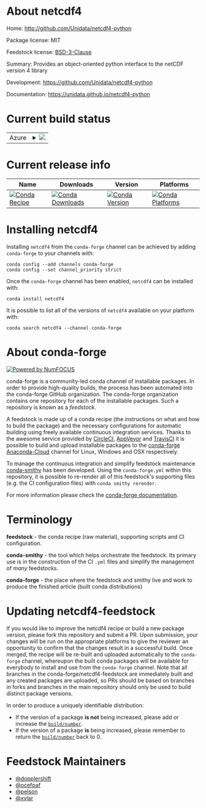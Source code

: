 About netcdf4
=============

Home: http://github.com/Unidata/netcdf4-python

Package license: MIT

Feedstock license: [BSD-3-Clause](https://github.com/conda-forge/netcdf4-feedstock/blob/master/LICENSE.txt)

Summary: Provides an object-oriented python interface to the netCDF version 4 library

Development: https://github.com/Unidata/netcdf4-python

Documentation: https://unidata.github.io/netcdf4-python

Current build status
====================


<table>
    
  <tr>
    <td>Azure</td>
    <td>
      <details>
        <summary>
          <a href="https://dev.azure.com/conda-forge/feedstock-builds/_build/latest?definitionId=676&branchName=master">
            <img src="https://dev.azure.com/conda-forge/feedstock-builds/_apis/build/status/netcdf4-feedstock?branchName=master">
          </a>
        </summary>
        <table>
          <thead><tr><th>Variant</th><th>Status</th></tr></thead>
          <tbody><tr>
              <td>linux_64_libnetcdf4.7.4mpimpichnumpy1.17python3.6.____cpython</td>
              <td>
                <a href="https://dev.azure.com/conda-forge/feedstock-builds/_build/latest?definitionId=676&branchName=master">
                  <img src="https://dev.azure.com/conda-forge/feedstock-builds/_apis/build/status/netcdf4-feedstock?branchName=master&jobName=linux&configuration=linux_64_libnetcdf4.7.4mpimpichnumpy1.17python3.6.____cpython" alt="variant">
                </a>
              </td>
            </tr><tr>
              <td>linux_64_libnetcdf4.7.4mpimpichnumpy1.17python3.7.____cpython</td>
              <td>
                <a href="https://dev.azure.com/conda-forge/feedstock-builds/_build/latest?definitionId=676&branchName=master">
                  <img src="https://dev.azure.com/conda-forge/feedstock-builds/_apis/build/status/netcdf4-feedstock?branchName=master&jobName=linux&configuration=linux_64_libnetcdf4.7.4mpimpichnumpy1.17python3.7.____cpython" alt="variant">
                </a>
              </td>
            </tr><tr>
              <td>linux_64_libnetcdf4.7.4mpimpichnumpy1.17python3.8.____cpython</td>
              <td>
                <a href="https://dev.azure.com/conda-forge/feedstock-builds/_build/latest?definitionId=676&branchName=master">
                  <img src="https://dev.azure.com/conda-forge/feedstock-builds/_apis/build/status/netcdf4-feedstock?branchName=master&jobName=linux&configuration=linux_64_libnetcdf4.7.4mpimpichnumpy1.17python3.8.____cpython" alt="variant">
                </a>
              </td>
            </tr><tr>
              <td>linux_64_libnetcdf4.7.4mpimpichnumpy1.18python3.6.____73_pypy</td>
              <td>
                <a href="https://dev.azure.com/conda-forge/feedstock-builds/_build/latest?definitionId=676&branchName=master">
                  <img src="https://dev.azure.com/conda-forge/feedstock-builds/_apis/build/status/netcdf4-feedstock?branchName=master&jobName=linux&configuration=linux_64_libnetcdf4.7.4mpimpichnumpy1.18python3.6.____73_pypy" alt="variant">
                </a>
              </td>
            </tr><tr>
              <td>linux_64_libnetcdf4.7.4mpimpichnumpy1.19python3.7.____73_pypy</td>
              <td>
                <a href="https://dev.azure.com/conda-forge/feedstock-builds/_build/latest?definitionId=676&branchName=master">
                  <img src="https://dev.azure.com/conda-forge/feedstock-builds/_apis/build/status/netcdf4-feedstock?branchName=master&jobName=linux&configuration=linux_64_libnetcdf4.7.4mpimpichnumpy1.19python3.7.____73_pypy" alt="variant">
                </a>
              </td>
            </tr><tr>
              <td>linux_64_libnetcdf4.7.4mpimpichnumpy1.19python3.9.____cpython</td>
              <td>
                <a href="https://dev.azure.com/conda-forge/feedstock-builds/_build/latest?definitionId=676&branchName=master">
                  <img src="https://dev.azure.com/conda-forge/feedstock-builds/_apis/build/status/netcdf4-feedstock?branchName=master&jobName=linux&configuration=linux_64_libnetcdf4.7.4mpimpichnumpy1.19python3.9.____cpython" alt="variant">
                </a>
              </td>
            </tr><tr>
              <td>linux_64_libnetcdf4.7.4mpinompinumpy1.17python3.6.____cpython</td>
              <td>
                <a href="https://dev.azure.com/conda-forge/feedstock-builds/_build/latest?definitionId=676&branchName=master">
                  <img src="https://dev.azure.com/conda-forge/feedstock-builds/_apis/build/status/netcdf4-feedstock?branchName=master&jobName=linux&configuration=linux_64_libnetcdf4.7.4mpinompinumpy1.17python3.6.____cpython" alt="variant">
                </a>
              </td>
            </tr><tr>
              <td>linux_64_libnetcdf4.7.4mpinompinumpy1.17python3.7.____cpython</td>
              <td>
                <a href="https://dev.azure.com/conda-forge/feedstock-builds/_build/latest?definitionId=676&branchName=master">
                  <img src="https://dev.azure.com/conda-forge/feedstock-builds/_apis/build/status/netcdf4-feedstock?branchName=master&jobName=linux&configuration=linux_64_libnetcdf4.7.4mpinompinumpy1.17python3.7.____cpython" alt="variant">
                </a>
              </td>
            </tr><tr>
              <td>linux_64_libnetcdf4.7.4mpinompinumpy1.17python3.8.____cpython</td>
              <td>
                <a href="https://dev.azure.com/conda-forge/feedstock-builds/_build/latest?definitionId=676&branchName=master">
                  <img src="https://dev.azure.com/conda-forge/feedstock-builds/_apis/build/status/netcdf4-feedstock?branchName=master&jobName=linux&configuration=linux_64_libnetcdf4.7.4mpinompinumpy1.17python3.8.____cpython" alt="variant">
                </a>
              </td>
            </tr><tr>
              <td>linux_64_libnetcdf4.7.4mpinompinumpy1.18python3.6.____73_pypy</td>
              <td>
                <a href="https://dev.azure.com/conda-forge/feedstock-builds/_build/latest?definitionId=676&branchName=master">
                  <img src="https://dev.azure.com/conda-forge/feedstock-builds/_apis/build/status/netcdf4-feedstock?branchName=master&jobName=linux&configuration=linux_64_libnetcdf4.7.4mpinompinumpy1.18python3.6.____73_pypy" alt="variant">
                </a>
              </td>
            </tr><tr>
              <td>linux_64_libnetcdf4.7.4mpinompinumpy1.19python3.7.____73_pypy</td>
              <td>
                <a href="https://dev.azure.com/conda-forge/feedstock-builds/_build/latest?definitionId=676&branchName=master">
                  <img src="https://dev.azure.com/conda-forge/feedstock-builds/_apis/build/status/netcdf4-feedstock?branchName=master&jobName=linux&configuration=linux_64_libnetcdf4.7.4mpinompinumpy1.19python3.7.____73_pypy" alt="variant">
                </a>
              </td>
            </tr><tr>
              <td>linux_64_libnetcdf4.7.4mpinompinumpy1.19python3.9.____cpython</td>
              <td>
                <a href="https://dev.azure.com/conda-forge/feedstock-builds/_build/latest?definitionId=676&branchName=master">
                  <img src="https://dev.azure.com/conda-forge/feedstock-builds/_apis/build/status/netcdf4-feedstock?branchName=master&jobName=linux&configuration=linux_64_libnetcdf4.7.4mpinompinumpy1.19python3.9.____cpython" alt="variant">
                </a>
              </td>
            </tr><tr>
              <td>linux_64_libnetcdf4.7.4mpiopenmpinumpy1.17python3.6.____cpython</td>
              <td>
                <a href="https://dev.azure.com/conda-forge/feedstock-builds/_build/latest?definitionId=676&branchName=master">
                  <img src="https://dev.azure.com/conda-forge/feedstock-builds/_apis/build/status/netcdf4-feedstock?branchName=master&jobName=linux&configuration=linux_64_libnetcdf4.7.4mpiopenmpinumpy1.17python3.6.____cpython" alt="variant">
                </a>
              </td>
            </tr><tr>
              <td>linux_64_libnetcdf4.7.4mpiopenmpinumpy1.17python3.7.____cpython</td>
              <td>
                <a href="https://dev.azure.com/conda-forge/feedstock-builds/_build/latest?definitionId=676&branchName=master">
                  <img src="https://dev.azure.com/conda-forge/feedstock-builds/_apis/build/status/netcdf4-feedstock?branchName=master&jobName=linux&configuration=linux_64_libnetcdf4.7.4mpiopenmpinumpy1.17python3.7.____cpython" alt="variant">
                </a>
              </td>
            </tr><tr>
              <td>linux_64_libnetcdf4.7.4mpiopenmpinumpy1.17python3.8.____cpython</td>
              <td>
                <a href="https://dev.azure.com/conda-forge/feedstock-builds/_build/latest?definitionId=676&branchName=master">
                  <img src="https://dev.azure.com/conda-forge/feedstock-builds/_apis/build/status/netcdf4-feedstock?branchName=master&jobName=linux&configuration=linux_64_libnetcdf4.7.4mpiopenmpinumpy1.17python3.8.____cpython" alt="variant">
                </a>
              </td>
            </tr><tr>
              <td>linux_64_libnetcdf4.7.4mpiopenmpinumpy1.18python3.6.____73_pypy</td>
              <td>
                <a href="https://dev.azure.com/conda-forge/feedstock-builds/_build/latest?definitionId=676&branchName=master">
                  <img src="https://dev.azure.com/conda-forge/feedstock-builds/_apis/build/status/netcdf4-feedstock?branchName=master&jobName=linux&configuration=linux_64_libnetcdf4.7.4mpiopenmpinumpy1.18python3.6.____73_pypy" alt="variant">
                </a>
              </td>
            </tr><tr>
              <td>linux_64_libnetcdf4.7.4mpiopenmpinumpy1.19python3.7.____73_pypy</td>
              <td>
                <a href="https://dev.azure.com/conda-forge/feedstock-builds/_build/latest?definitionId=676&branchName=master">
                  <img src="https://dev.azure.com/conda-forge/feedstock-builds/_apis/build/status/netcdf4-feedstock?branchName=master&jobName=linux&configuration=linux_64_libnetcdf4.7.4mpiopenmpinumpy1.19python3.7.____73_pypy" alt="variant">
                </a>
              </td>
            </tr><tr>
              <td>linux_64_libnetcdf4.7.4mpiopenmpinumpy1.19python3.9.____cpython</td>
              <td>
                <a href="https://dev.azure.com/conda-forge/feedstock-builds/_build/latest?definitionId=676&branchName=master">
                  <img src="https://dev.azure.com/conda-forge/feedstock-builds/_apis/build/status/netcdf4-feedstock?branchName=master&jobName=linux&configuration=linux_64_libnetcdf4.7.4mpiopenmpinumpy1.19python3.9.____cpython" alt="variant">
                </a>
              </td>
            </tr><tr>
              <td>linux_64_libnetcdf4.8.0mpimpichnumpy1.17python3.6.____cpython</td>
              <td>
                <a href="https://dev.azure.com/conda-forge/feedstock-builds/_build/latest?definitionId=676&branchName=master">
                  <img src="https://dev.azure.com/conda-forge/feedstock-builds/_apis/build/status/netcdf4-feedstock?branchName=master&jobName=linux&configuration=linux_64_libnetcdf4.8.0mpimpichnumpy1.17python3.6.____cpython" alt="variant">
                </a>
              </td>
            </tr><tr>
              <td>linux_64_libnetcdf4.8.0mpimpichnumpy1.17python3.7.____cpython</td>
              <td>
                <a href="https://dev.azure.com/conda-forge/feedstock-builds/_build/latest?definitionId=676&branchName=master">
                  <img src="https://dev.azure.com/conda-forge/feedstock-builds/_apis/build/status/netcdf4-feedstock?branchName=master&jobName=linux&configuration=linux_64_libnetcdf4.8.0mpimpichnumpy1.17python3.7.____cpython" alt="variant">
                </a>
              </td>
            </tr><tr>
              <td>linux_64_libnetcdf4.8.0mpimpichnumpy1.17python3.8.____cpython</td>
              <td>
                <a href="https://dev.azure.com/conda-forge/feedstock-builds/_build/latest?definitionId=676&branchName=master">
                  <img src="https://dev.azure.com/conda-forge/feedstock-builds/_apis/build/status/netcdf4-feedstock?branchName=master&jobName=linux&configuration=linux_64_libnetcdf4.8.0mpimpichnumpy1.17python3.8.____cpython" alt="variant">
                </a>
              </td>
            </tr><tr>
              <td>linux_64_libnetcdf4.8.0mpimpichnumpy1.18python3.6.____73_pypy</td>
              <td>
                <a href="https://dev.azure.com/conda-forge/feedstock-builds/_build/latest?definitionId=676&branchName=master">
                  <img src="https://dev.azure.com/conda-forge/feedstock-builds/_apis/build/status/netcdf4-feedstock?branchName=master&jobName=linux&configuration=linux_64_libnetcdf4.8.0mpimpichnumpy1.18python3.6.____73_pypy" alt="variant">
                </a>
              </td>
            </tr><tr>
              <td>linux_64_libnetcdf4.8.0mpimpichnumpy1.19python3.7.____73_pypy</td>
              <td>
                <a href="https://dev.azure.com/conda-forge/feedstock-builds/_build/latest?definitionId=676&branchName=master">
                  <img src="https://dev.azure.com/conda-forge/feedstock-builds/_apis/build/status/netcdf4-feedstock?branchName=master&jobName=linux&configuration=linux_64_libnetcdf4.8.0mpimpichnumpy1.19python3.7.____73_pypy" alt="variant">
                </a>
              </td>
            </tr><tr>
              <td>linux_64_libnetcdf4.8.0mpimpichnumpy1.19python3.9.____cpython</td>
              <td>
                <a href="https://dev.azure.com/conda-forge/feedstock-builds/_build/latest?definitionId=676&branchName=master">
                  <img src="https://dev.azure.com/conda-forge/feedstock-builds/_apis/build/status/netcdf4-feedstock?branchName=master&jobName=linux&configuration=linux_64_libnetcdf4.8.0mpimpichnumpy1.19python3.9.____cpython" alt="variant">
                </a>
              </td>
            </tr><tr>
              <td>linux_64_libnetcdf4.8.0mpinompinumpy1.17python3.6.____cpython</td>
              <td>
                <a href="https://dev.azure.com/conda-forge/feedstock-builds/_build/latest?definitionId=676&branchName=master">
                  <img src="https://dev.azure.com/conda-forge/feedstock-builds/_apis/build/status/netcdf4-feedstock?branchName=master&jobName=linux&configuration=linux_64_libnetcdf4.8.0mpinompinumpy1.17python3.6.____cpython" alt="variant">
                </a>
              </td>
            </tr><tr>
              <td>linux_64_libnetcdf4.8.0mpinompinumpy1.17python3.7.____cpython</td>
              <td>
                <a href="https://dev.azure.com/conda-forge/feedstock-builds/_build/latest?definitionId=676&branchName=master">
                  <img src="https://dev.azure.com/conda-forge/feedstock-builds/_apis/build/status/netcdf4-feedstock?branchName=master&jobName=linux&configuration=linux_64_libnetcdf4.8.0mpinompinumpy1.17python3.7.____cpython" alt="variant">
                </a>
              </td>
            </tr><tr>
              <td>linux_64_libnetcdf4.8.0mpinompinumpy1.17python3.8.____cpython</td>
              <td>
                <a href="https://dev.azure.com/conda-forge/feedstock-builds/_build/latest?definitionId=676&branchName=master">
                  <img src="https://dev.azure.com/conda-forge/feedstock-builds/_apis/build/status/netcdf4-feedstock?branchName=master&jobName=linux&configuration=linux_64_libnetcdf4.8.0mpinompinumpy1.17python3.8.____cpython" alt="variant">
                </a>
              </td>
            </tr><tr>
              <td>linux_64_libnetcdf4.8.0mpinompinumpy1.18python3.6.____73_pypy</td>
              <td>
                <a href="https://dev.azure.com/conda-forge/feedstock-builds/_build/latest?definitionId=676&branchName=master">
                  <img src="https://dev.azure.com/conda-forge/feedstock-builds/_apis/build/status/netcdf4-feedstock?branchName=master&jobName=linux&configuration=linux_64_libnetcdf4.8.0mpinompinumpy1.18python3.6.____73_pypy" alt="variant">
                </a>
              </td>
            </tr><tr>
              <td>linux_64_libnetcdf4.8.0mpinompinumpy1.19python3.7.____73_pypy</td>
              <td>
                <a href="https://dev.azure.com/conda-forge/feedstock-builds/_build/latest?definitionId=676&branchName=master">
                  <img src="https://dev.azure.com/conda-forge/feedstock-builds/_apis/build/status/netcdf4-feedstock?branchName=master&jobName=linux&configuration=linux_64_libnetcdf4.8.0mpinompinumpy1.19python3.7.____73_pypy" alt="variant">
                </a>
              </td>
            </tr><tr>
              <td>linux_64_libnetcdf4.8.0mpinompinumpy1.19python3.9.____cpython</td>
              <td>
                <a href="https://dev.azure.com/conda-forge/feedstock-builds/_build/latest?definitionId=676&branchName=master">
                  <img src="https://dev.azure.com/conda-forge/feedstock-builds/_apis/build/status/netcdf4-feedstock?branchName=master&jobName=linux&configuration=linux_64_libnetcdf4.8.0mpinompinumpy1.19python3.9.____cpython" alt="variant">
                </a>
              </td>
            </tr><tr>
              <td>linux_64_libnetcdf4.8.0mpiopenmpinumpy1.17python3.6.____cpython</td>
              <td>
                <a href="https://dev.azure.com/conda-forge/feedstock-builds/_build/latest?definitionId=676&branchName=master">
                  <img src="https://dev.azure.com/conda-forge/feedstock-builds/_apis/build/status/netcdf4-feedstock?branchName=master&jobName=linux&configuration=linux_64_libnetcdf4.8.0mpiopenmpinumpy1.17python3.6.____cpython" alt="variant">
                </a>
              </td>
            </tr><tr>
              <td>linux_64_libnetcdf4.8.0mpiopenmpinumpy1.17python3.7.____cpython</td>
              <td>
                <a href="https://dev.azure.com/conda-forge/feedstock-builds/_build/latest?definitionId=676&branchName=master">
                  <img src="https://dev.azure.com/conda-forge/feedstock-builds/_apis/build/status/netcdf4-feedstock?branchName=master&jobName=linux&configuration=linux_64_libnetcdf4.8.0mpiopenmpinumpy1.17python3.7.____cpython" alt="variant">
                </a>
              </td>
            </tr><tr>
              <td>linux_64_libnetcdf4.8.0mpiopenmpinumpy1.17python3.8.____cpython</td>
              <td>
                <a href="https://dev.azure.com/conda-forge/feedstock-builds/_build/latest?definitionId=676&branchName=master">
                  <img src="https://dev.azure.com/conda-forge/feedstock-builds/_apis/build/status/netcdf4-feedstock?branchName=master&jobName=linux&configuration=linux_64_libnetcdf4.8.0mpiopenmpinumpy1.17python3.8.____cpython" alt="variant">
                </a>
              </td>
            </tr><tr>
              <td>linux_64_libnetcdf4.8.0mpiopenmpinumpy1.18python3.6.____73_pypy</td>
              <td>
                <a href="https://dev.azure.com/conda-forge/feedstock-builds/_build/latest?definitionId=676&branchName=master">
                  <img src="https://dev.azure.com/conda-forge/feedstock-builds/_apis/build/status/netcdf4-feedstock?branchName=master&jobName=linux&configuration=linux_64_libnetcdf4.8.0mpiopenmpinumpy1.18python3.6.____73_pypy" alt="variant">
                </a>
              </td>
            </tr><tr>
              <td>linux_64_libnetcdf4.8.0mpiopenmpinumpy1.19python3.7.____73_pypy</td>
              <td>
                <a href="https://dev.azure.com/conda-forge/feedstock-builds/_build/latest?definitionId=676&branchName=master">
                  <img src="https://dev.azure.com/conda-forge/feedstock-builds/_apis/build/status/netcdf4-feedstock?branchName=master&jobName=linux&configuration=linux_64_libnetcdf4.8.0mpiopenmpinumpy1.19python3.7.____73_pypy" alt="variant">
                </a>
              </td>
            </tr><tr>
              <td>linux_64_libnetcdf4.8.0mpiopenmpinumpy1.19python3.9.____cpython</td>
              <td>
                <a href="https://dev.azure.com/conda-forge/feedstock-builds/_build/latest?definitionId=676&branchName=master">
                  <img src="https://dev.azure.com/conda-forge/feedstock-builds/_apis/build/status/netcdf4-feedstock?branchName=master&jobName=linux&configuration=linux_64_libnetcdf4.8.0mpiopenmpinumpy1.19python3.9.____cpython" alt="variant">
                </a>
              </td>
            </tr><tr>
              <td>osx_64_libnetcdf4.7.4mpimpichnumpy1.17python3.6.____cpython</td>
              <td>
                <a href="https://dev.azure.com/conda-forge/feedstock-builds/_build/latest?definitionId=676&branchName=master">
                  <img src="https://dev.azure.com/conda-forge/feedstock-builds/_apis/build/status/netcdf4-feedstock?branchName=master&jobName=osx&configuration=osx_64_libnetcdf4.7.4mpimpichnumpy1.17python3.6.____cpython" alt="variant">
                </a>
              </td>
            </tr><tr>
              <td>osx_64_libnetcdf4.7.4mpimpichnumpy1.17python3.7.____cpython</td>
              <td>
                <a href="https://dev.azure.com/conda-forge/feedstock-builds/_build/latest?definitionId=676&branchName=master">
                  <img src="https://dev.azure.com/conda-forge/feedstock-builds/_apis/build/status/netcdf4-feedstock?branchName=master&jobName=osx&configuration=osx_64_libnetcdf4.7.4mpimpichnumpy1.17python3.7.____cpython" alt="variant">
                </a>
              </td>
            </tr><tr>
              <td>osx_64_libnetcdf4.7.4mpimpichnumpy1.17python3.8.____cpython</td>
              <td>
                <a href="https://dev.azure.com/conda-forge/feedstock-builds/_build/latest?definitionId=676&branchName=master">
                  <img src="https://dev.azure.com/conda-forge/feedstock-builds/_apis/build/status/netcdf4-feedstock?branchName=master&jobName=osx&configuration=osx_64_libnetcdf4.7.4mpimpichnumpy1.17python3.8.____cpython" alt="variant">
                </a>
              </td>
            </tr><tr>
              <td>osx_64_libnetcdf4.7.4mpimpichnumpy1.18python3.6.____73_pypy</td>
              <td>
                <a href="https://dev.azure.com/conda-forge/feedstock-builds/_build/latest?definitionId=676&branchName=master">
                  <img src="https://dev.azure.com/conda-forge/feedstock-builds/_apis/build/status/netcdf4-feedstock?branchName=master&jobName=osx&configuration=osx_64_libnetcdf4.7.4mpimpichnumpy1.18python3.6.____73_pypy" alt="variant">
                </a>
              </td>
            </tr><tr>
              <td>osx_64_libnetcdf4.7.4mpimpichnumpy1.19python3.7.____73_pypy</td>
              <td>
                <a href="https://dev.azure.com/conda-forge/feedstock-builds/_build/latest?definitionId=676&branchName=master">
                  <img src="https://dev.azure.com/conda-forge/feedstock-builds/_apis/build/status/netcdf4-feedstock?branchName=master&jobName=osx&configuration=osx_64_libnetcdf4.7.4mpimpichnumpy1.19python3.7.____73_pypy" alt="variant">
                </a>
              </td>
            </tr><tr>
              <td>osx_64_libnetcdf4.7.4mpimpichnumpy1.19python3.9.____cpython</td>
              <td>
                <a href="https://dev.azure.com/conda-forge/feedstock-builds/_build/latest?definitionId=676&branchName=master">
                  <img src="https://dev.azure.com/conda-forge/feedstock-builds/_apis/build/status/netcdf4-feedstock?branchName=master&jobName=osx&configuration=osx_64_libnetcdf4.7.4mpimpichnumpy1.19python3.9.____cpython" alt="variant">
                </a>
              </td>
            </tr><tr>
              <td>osx_64_libnetcdf4.7.4mpinompinumpy1.17python3.6.____cpython</td>
              <td>
                <a href="https://dev.azure.com/conda-forge/feedstock-builds/_build/latest?definitionId=676&branchName=master">
                  <img src="https://dev.azure.com/conda-forge/feedstock-builds/_apis/build/status/netcdf4-feedstock?branchName=master&jobName=osx&configuration=osx_64_libnetcdf4.7.4mpinompinumpy1.17python3.6.____cpython" alt="variant">
                </a>
              </td>
            </tr><tr>
              <td>osx_64_libnetcdf4.7.4mpinompinumpy1.17python3.7.____cpython</td>
              <td>
                <a href="https://dev.azure.com/conda-forge/feedstock-builds/_build/latest?definitionId=676&branchName=master">
                  <img src="https://dev.azure.com/conda-forge/feedstock-builds/_apis/build/status/netcdf4-feedstock?branchName=master&jobName=osx&configuration=osx_64_libnetcdf4.7.4mpinompinumpy1.17python3.7.____cpython" alt="variant">
                </a>
              </td>
            </tr><tr>
              <td>osx_64_libnetcdf4.7.4mpinompinumpy1.17python3.8.____cpython</td>
              <td>
                <a href="https://dev.azure.com/conda-forge/feedstock-builds/_build/latest?definitionId=676&branchName=master">
                  <img src="https://dev.azure.com/conda-forge/feedstock-builds/_apis/build/status/netcdf4-feedstock?branchName=master&jobName=osx&configuration=osx_64_libnetcdf4.7.4mpinompinumpy1.17python3.8.____cpython" alt="variant">
                </a>
              </td>
            </tr><tr>
              <td>osx_64_libnetcdf4.7.4mpinompinumpy1.18python3.6.____73_pypy</td>
              <td>
                <a href="https://dev.azure.com/conda-forge/feedstock-builds/_build/latest?definitionId=676&branchName=master">
                  <img src="https://dev.azure.com/conda-forge/feedstock-builds/_apis/build/status/netcdf4-feedstock?branchName=master&jobName=osx&configuration=osx_64_libnetcdf4.7.4mpinompinumpy1.18python3.6.____73_pypy" alt="variant">
                </a>
              </td>
            </tr><tr>
              <td>osx_64_libnetcdf4.7.4mpinompinumpy1.19python3.7.____73_pypy</td>
              <td>
                <a href="https://dev.azure.com/conda-forge/feedstock-builds/_build/latest?definitionId=676&branchName=master">
                  <img src="https://dev.azure.com/conda-forge/feedstock-builds/_apis/build/status/netcdf4-feedstock?branchName=master&jobName=osx&configuration=osx_64_libnetcdf4.7.4mpinompinumpy1.19python3.7.____73_pypy" alt="variant">
                </a>
              </td>
            </tr><tr>
              <td>osx_64_libnetcdf4.7.4mpinompinumpy1.19python3.9.____cpython</td>
              <td>
                <a href="https://dev.azure.com/conda-forge/feedstock-builds/_build/latest?definitionId=676&branchName=master">
                  <img src="https://dev.azure.com/conda-forge/feedstock-builds/_apis/build/status/netcdf4-feedstock?branchName=master&jobName=osx&configuration=osx_64_libnetcdf4.7.4mpinompinumpy1.19python3.9.____cpython" alt="variant">
                </a>
              </td>
            </tr><tr>
              <td>osx_64_libnetcdf4.7.4mpiopenmpinumpy1.17python3.6.____cpython</td>
              <td>
                <a href="https://dev.azure.com/conda-forge/feedstock-builds/_build/latest?definitionId=676&branchName=master">
                  <img src="https://dev.azure.com/conda-forge/feedstock-builds/_apis/build/status/netcdf4-feedstock?branchName=master&jobName=osx&configuration=osx_64_libnetcdf4.7.4mpiopenmpinumpy1.17python3.6.____cpython" alt="variant">
                </a>
              </td>
            </tr><tr>
              <td>osx_64_libnetcdf4.7.4mpiopenmpinumpy1.17python3.7.____cpython</td>
              <td>
                <a href="https://dev.azure.com/conda-forge/feedstock-builds/_build/latest?definitionId=676&branchName=master">
                  <img src="https://dev.azure.com/conda-forge/feedstock-builds/_apis/build/status/netcdf4-feedstock?branchName=master&jobName=osx&configuration=osx_64_libnetcdf4.7.4mpiopenmpinumpy1.17python3.7.____cpython" alt="variant">
                </a>
              </td>
            </tr><tr>
              <td>osx_64_libnetcdf4.7.4mpiopenmpinumpy1.17python3.8.____cpython</td>
              <td>
                <a href="https://dev.azure.com/conda-forge/feedstock-builds/_build/latest?definitionId=676&branchName=master">
                  <img src="https://dev.azure.com/conda-forge/feedstock-builds/_apis/build/status/netcdf4-feedstock?branchName=master&jobName=osx&configuration=osx_64_libnetcdf4.7.4mpiopenmpinumpy1.17python3.8.____cpython" alt="variant">
                </a>
              </td>
            </tr><tr>
              <td>osx_64_libnetcdf4.7.4mpiopenmpinumpy1.18python3.6.____73_pypy</td>
              <td>
                <a href="https://dev.azure.com/conda-forge/feedstock-builds/_build/latest?definitionId=676&branchName=master">
                  <img src="https://dev.azure.com/conda-forge/feedstock-builds/_apis/build/status/netcdf4-feedstock?branchName=master&jobName=osx&configuration=osx_64_libnetcdf4.7.4mpiopenmpinumpy1.18python3.6.____73_pypy" alt="variant">
                </a>
              </td>
            </tr><tr>
              <td>osx_64_libnetcdf4.7.4mpiopenmpinumpy1.19python3.7.____73_pypy</td>
              <td>
                <a href="https://dev.azure.com/conda-forge/feedstock-builds/_build/latest?definitionId=676&branchName=master">
                  <img src="https://dev.azure.com/conda-forge/feedstock-builds/_apis/build/status/netcdf4-feedstock?branchName=master&jobName=osx&configuration=osx_64_libnetcdf4.7.4mpiopenmpinumpy1.19python3.7.____73_pypy" alt="variant">
                </a>
              </td>
            </tr><tr>
              <td>osx_64_libnetcdf4.7.4mpiopenmpinumpy1.19python3.9.____cpython</td>
              <td>
                <a href="https://dev.azure.com/conda-forge/feedstock-builds/_build/latest?definitionId=676&branchName=master">
                  <img src="https://dev.azure.com/conda-forge/feedstock-builds/_apis/build/status/netcdf4-feedstock?branchName=master&jobName=osx&configuration=osx_64_libnetcdf4.7.4mpiopenmpinumpy1.19python3.9.____cpython" alt="variant">
                </a>
              </td>
            </tr><tr>
              <td>osx_64_libnetcdf4.8.0mpimpichnumpy1.17python3.6.____cpython</td>
              <td>
                <a href="https://dev.azure.com/conda-forge/feedstock-builds/_build/latest?definitionId=676&branchName=master">
                  <img src="https://dev.azure.com/conda-forge/feedstock-builds/_apis/build/status/netcdf4-feedstock?branchName=master&jobName=osx&configuration=osx_64_libnetcdf4.8.0mpimpichnumpy1.17python3.6.____cpython" alt="variant">
                </a>
              </td>
            </tr><tr>
              <td>osx_64_libnetcdf4.8.0mpimpichnumpy1.17python3.7.____cpython</td>
              <td>
                <a href="https://dev.azure.com/conda-forge/feedstock-builds/_build/latest?definitionId=676&branchName=master">
                  <img src="https://dev.azure.com/conda-forge/feedstock-builds/_apis/build/status/netcdf4-feedstock?branchName=master&jobName=osx&configuration=osx_64_libnetcdf4.8.0mpimpichnumpy1.17python3.7.____cpython" alt="variant">
                </a>
              </td>
            </tr><tr>
              <td>osx_64_libnetcdf4.8.0mpimpichnumpy1.17python3.8.____cpython</td>
              <td>
                <a href="https://dev.azure.com/conda-forge/feedstock-builds/_build/latest?definitionId=676&branchName=master">
                  <img src="https://dev.azure.com/conda-forge/feedstock-builds/_apis/build/status/netcdf4-feedstock?branchName=master&jobName=osx&configuration=osx_64_libnetcdf4.8.0mpimpichnumpy1.17python3.8.____cpython" alt="variant">
                </a>
              </td>
            </tr><tr>
              <td>osx_64_libnetcdf4.8.0mpimpichnumpy1.18python3.6.____73_pypy</td>
              <td>
                <a href="https://dev.azure.com/conda-forge/feedstock-builds/_build/latest?definitionId=676&branchName=master">
                  <img src="https://dev.azure.com/conda-forge/feedstock-builds/_apis/build/status/netcdf4-feedstock?branchName=master&jobName=osx&configuration=osx_64_libnetcdf4.8.0mpimpichnumpy1.18python3.6.____73_pypy" alt="variant">
                </a>
              </td>
            </tr><tr>
              <td>osx_64_libnetcdf4.8.0mpimpichnumpy1.19python3.7.____73_pypy</td>
              <td>
                <a href="https://dev.azure.com/conda-forge/feedstock-builds/_build/latest?definitionId=676&branchName=master">
                  <img src="https://dev.azure.com/conda-forge/feedstock-builds/_apis/build/status/netcdf4-feedstock?branchName=master&jobName=osx&configuration=osx_64_libnetcdf4.8.0mpimpichnumpy1.19python3.7.____73_pypy" alt="variant">
                </a>
              </td>
            </tr><tr>
              <td>osx_64_libnetcdf4.8.0mpimpichnumpy1.19python3.9.____cpython</td>
              <td>
                <a href="https://dev.azure.com/conda-forge/feedstock-builds/_build/latest?definitionId=676&branchName=master">
                  <img src="https://dev.azure.com/conda-forge/feedstock-builds/_apis/build/status/netcdf4-feedstock?branchName=master&jobName=osx&configuration=osx_64_libnetcdf4.8.0mpimpichnumpy1.19python3.9.____cpython" alt="variant">
                </a>
              </td>
            </tr><tr>
              <td>osx_64_libnetcdf4.8.0mpinompinumpy1.17python3.6.____cpython</td>
              <td>
                <a href="https://dev.azure.com/conda-forge/feedstock-builds/_build/latest?definitionId=676&branchName=master">
                  <img src="https://dev.azure.com/conda-forge/feedstock-builds/_apis/build/status/netcdf4-feedstock?branchName=master&jobName=osx&configuration=osx_64_libnetcdf4.8.0mpinompinumpy1.17python3.6.____cpython" alt="variant">
                </a>
              </td>
            </tr><tr>
              <td>osx_64_libnetcdf4.8.0mpinompinumpy1.17python3.7.____cpython</td>
              <td>
                <a href="https://dev.azure.com/conda-forge/feedstock-builds/_build/latest?definitionId=676&branchName=master">
                  <img src="https://dev.azure.com/conda-forge/feedstock-builds/_apis/build/status/netcdf4-feedstock?branchName=master&jobName=osx&configuration=osx_64_libnetcdf4.8.0mpinompinumpy1.17python3.7.____cpython" alt="variant">
                </a>
              </td>
            </tr><tr>
              <td>osx_64_libnetcdf4.8.0mpinompinumpy1.17python3.8.____cpython</td>
              <td>
                <a href="https://dev.azure.com/conda-forge/feedstock-builds/_build/latest?definitionId=676&branchName=master">
                  <img src="https://dev.azure.com/conda-forge/feedstock-builds/_apis/build/status/netcdf4-feedstock?branchName=master&jobName=osx&configuration=osx_64_libnetcdf4.8.0mpinompinumpy1.17python3.8.____cpython" alt="variant">
                </a>
              </td>
            </tr><tr>
              <td>osx_64_libnetcdf4.8.0mpinompinumpy1.18python3.6.____73_pypy</td>
              <td>
                <a href="https://dev.azure.com/conda-forge/feedstock-builds/_build/latest?definitionId=676&branchName=master">
                  <img src="https://dev.azure.com/conda-forge/feedstock-builds/_apis/build/status/netcdf4-feedstock?branchName=master&jobName=osx&configuration=osx_64_libnetcdf4.8.0mpinompinumpy1.18python3.6.____73_pypy" alt="variant">
                </a>
              </td>
            </tr><tr>
              <td>osx_64_libnetcdf4.8.0mpinompinumpy1.19python3.7.____73_pypy</td>
              <td>
                <a href="https://dev.azure.com/conda-forge/feedstock-builds/_build/latest?definitionId=676&branchName=master">
                  <img src="https://dev.azure.com/conda-forge/feedstock-builds/_apis/build/status/netcdf4-feedstock?branchName=master&jobName=osx&configuration=osx_64_libnetcdf4.8.0mpinompinumpy1.19python3.7.____73_pypy" alt="variant">
                </a>
              </td>
            </tr><tr>
              <td>osx_64_libnetcdf4.8.0mpinompinumpy1.19python3.9.____cpython</td>
              <td>
                <a href="https://dev.azure.com/conda-forge/feedstock-builds/_build/latest?definitionId=676&branchName=master">
                  <img src="https://dev.azure.com/conda-forge/feedstock-builds/_apis/build/status/netcdf4-feedstock?branchName=master&jobName=osx&configuration=osx_64_libnetcdf4.8.0mpinompinumpy1.19python3.9.____cpython" alt="variant">
                </a>
              </td>
            </tr><tr>
              <td>osx_64_libnetcdf4.8.0mpiopenmpinumpy1.17python3.6.____cpython</td>
              <td>
                <a href="https://dev.azure.com/conda-forge/feedstock-builds/_build/latest?definitionId=676&branchName=master">
                  <img src="https://dev.azure.com/conda-forge/feedstock-builds/_apis/build/status/netcdf4-feedstock?branchName=master&jobName=osx&configuration=osx_64_libnetcdf4.8.0mpiopenmpinumpy1.17python3.6.____cpython" alt="variant">
                </a>
              </td>
            </tr><tr>
              <td>osx_64_libnetcdf4.8.0mpiopenmpinumpy1.17python3.7.____cpython</td>
              <td>
                <a href="https://dev.azure.com/conda-forge/feedstock-builds/_build/latest?definitionId=676&branchName=master">
                  <img src="https://dev.azure.com/conda-forge/feedstock-builds/_apis/build/status/netcdf4-feedstock?branchName=master&jobName=osx&configuration=osx_64_libnetcdf4.8.0mpiopenmpinumpy1.17python3.7.____cpython" alt="variant">
                </a>
              </td>
            </tr><tr>
              <td>osx_64_libnetcdf4.8.0mpiopenmpinumpy1.17python3.8.____cpython</td>
              <td>
                <a href="https://dev.azure.com/conda-forge/feedstock-builds/_build/latest?definitionId=676&branchName=master">
                  <img src="https://dev.azure.com/conda-forge/feedstock-builds/_apis/build/status/netcdf4-feedstock?branchName=master&jobName=osx&configuration=osx_64_libnetcdf4.8.0mpiopenmpinumpy1.17python3.8.____cpython" alt="variant">
                </a>
              </td>
            </tr><tr>
              <td>osx_64_libnetcdf4.8.0mpiopenmpinumpy1.18python3.6.____73_pypy</td>
              <td>
                <a href="https://dev.azure.com/conda-forge/feedstock-builds/_build/latest?definitionId=676&branchName=master">
                  <img src="https://dev.azure.com/conda-forge/feedstock-builds/_apis/build/status/netcdf4-feedstock?branchName=master&jobName=osx&configuration=osx_64_libnetcdf4.8.0mpiopenmpinumpy1.18python3.6.____73_pypy" alt="variant">
                </a>
              </td>
            </tr><tr>
              <td>osx_64_libnetcdf4.8.0mpiopenmpinumpy1.19python3.7.____73_pypy</td>
              <td>
                <a href="https://dev.azure.com/conda-forge/feedstock-builds/_build/latest?definitionId=676&branchName=master">
                  <img src="https://dev.azure.com/conda-forge/feedstock-builds/_apis/build/status/netcdf4-feedstock?branchName=master&jobName=osx&configuration=osx_64_libnetcdf4.8.0mpiopenmpinumpy1.19python3.7.____73_pypy" alt="variant">
                </a>
              </td>
            </tr><tr>
              <td>osx_64_libnetcdf4.8.0mpiopenmpinumpy1.19python3.9.____cpython</td>
              <td>
                <a href="https://dev.azure.com/conda-forge/feedstock-builds/_build/latest?definitionId=676&branchName=master">
                  <img src="https://dev.azure.com/conda-forge/feedstock-builds/_apis/build/status/netcdf4-feedstock?branchName=master&jobName=osx&configuration=osx_64_libnetcdf4.8.0mpiopenmpinumpy1.19python3.9.____cpython" alt="variant">
                </a>
              </td>
            </tr><tr>
              <td>win_64_libnetcdf4.7.4mpinompinumpy1.17python3.6.____cpython</td>
              <td>
                <a href="https://dev.azure.com/conda-forge/feedstock-builds/_build/latest?definitionId=676&branchName=master">
                  <img src="https://dev.azure.com/conda-forge/feedstock-builds/_apis/build/status/netcdf4-feedstock?branchName=master&jobName=win&configuration=win_64_libnetcdf4.7.4mpinompinumpy1.17python3.6.____cpython" alt="variant">
                </a>
              </td>
            </tr><tr>
              <td>win_64_libnetcdf4.7.4mpinompinumpy1.17python3.7.____cpython</td>
              <td>
                <a href="https://dev.azure.com/conda-forge/feedstock-builds/_build/latest?definitionId=676&branchName=master">
                  <img src="https://dev.azure.com/conda-forge/feedstock-builds/_apis/build/status/netcdf4-feedstock?branchName=master&jobName=win&configuration=win_64_libnetcdf4.7.4mpinompinumpy1.17python3.7.____cpython" alt="variant">
                </a>
              </td>
            </tr><tr>
              <td>win_64_libnetcdf4.7.4mpinompinumpy1.17python3.8.____cpython</td>
              <td>
                <a href="https://dev.azure.com/conda-forge/feedstock-builds/_build/latest?definitionId=676&branchName=master">
                  <img src="https://dev.azure.com/conda-forge/feedstock-builds/_apis/build/status/netcdf4-feedstock?branchName=master&jobName=win&configuration=win_64_libnetcdf4.7.4mpinompinumpy1.17python3.8.____cpython" alt="variant">
                </a>
              </td>
            </tr><tr>
              <td>win_64_libnetcdf4.7.4mpinompinumpy1.19python3.9.____cpython</td>
              <td>
                <a href="https://dev.azure.com/conda-forge/feedstock-builds/_build/latest?definitionId=676&branchName=master">
                  <img src="https://dev.azure.com/conda-forge/feedstock-builds/_apis/build/status/netcdf4-feedstock?branchName=master&jobName=win&configuration=win_64_libnetcdf4.7.4mpinompinumpy1.19python3.9.____cpython" alt="variant">
                </a>
              </td>
            </tr><tr>
              <td>win_64_libnetcdf4.8.0mpinompinumpy1.17python3.6.____cpython</td>
              <td>
                <a href="https://dev.azure.com/conda-forge/feedstock-builds/_build/latest?definitionId=676&branchName=master">
                  <img src="https://dev.azure.com/conda-forge/feedstock-builds/_apis/build/status/netcdf4-feedstock?branchName=master&jobName=win&configuration=win_64_libnetcdf4.8.0mpinompinumpy1.17python3.6.____cpython" alt="variant">
                </a>
              </td>
            </tr><tr>
              <td>win_64_libnetcdf4.8.0mpinompinumpy1.17python3.7.____cpython</td>
              <td>
                <a href="https://dev.azure.com/conda-forge/feedstock-builds/_build/latest?definitionId=676&branchName=master">
                  <img src="https://dev.azure.com/conda-forge/feedstock-builds/_apis/build/status/netcdf4-feedstock?branchName=master&jobName=win&configuration=win_64_libnetcdf4.8.0mpinompinumpy1.17python3.7.____cpython" alt="variant">
                </a>
              </td>
            </tr><tr>
              <td>win_64_libnetcdf4.8.0mpinompinumpy1.17python3.8.____cpython</td>
              <td>
                <a href="https://dev.azure.com/conda-forge/feedstock-builds/_build/latest?definitionId=676&branchName=master">
                  <img src="https://dev.azure.com/conda-forge/feedstock-builds/_apis/build/status/netcdf4-feedstock?branchName=master&jobName=win&configuration=win_64_libnetcdf4.8.0mpinompinumpy1.17python3.8.____cpython" alt="variant">
                </a>
              </td>
            </tr><tr>
              <td>win_64_libnetcdf4.8.0mpinompinumpy1.19python3.9.____cpython</td>
              <td>
                <a href="https://dev.azure.com/conda-forge/feedstock-builds/_build/latest?definitionId=676&branchName=master">
                  <img src="https://dev.azure.com/conda-forge/feedstock-builds/_apis/build/status/netcdf4-feedstock?branchName=master&jobName=win&configuration=win_64_libnetcdf4.8.0mpinompinumpy1.19python3.9.____cpython" alt="variant">
                </a>
              </td>
            </tr>
          </tbody>
        </table>
      </details>
    </td>
  </tr>
</table>

Current release info
====================

| Name | Downloads | Version | Platforms |
| --- | --- | --- | --- |
| [![Conda Recipe](https://img.shields.io/badge/recipe-netcdf4-green.svg)](https://anaconda.org/conda-forge/netcdf4) | [![Conda Downloads](https://img.shields.io/conda/dn/conda-forge/netcdf4.svg)](https://anaconda.org/conda-forge/netcdf4) | [![Conda Version](https://img.shields.io/conda/vn/conda-forge/netcdf4.svg)](https://anaconda.org/conda-forge/netcdf4) | [![Conda Platforms](https://img.shields.io/conda/pn/conda-forge/netcdf4.svg)](https://anaconda.org/conda-forge/netcdf4) |

Installing netcdf4
==================

Installing `netcdf4` from the `conda-forge` channel can be achieved by adding `conda-forge` to your channels with:

```
conda config --add channels conda-forge
conda config --set channel_priority strict
```

Once the `conda-forge` channel has been enabled, `netcdf4` can be installed with:

```
conda install netcdf4
```

It is possible to list all of the versions of `netcdf4` available on your platform with:

```
conda search netcdf4 --channel conda-forge
```


About conda-forge
=================

[![Powered by NumFOCUS](https://img.shields.io/badge/powered%20by-NumFOCUS-orange.svg?style=flat&colorA=E1523D&colorB=007D8A)](http://numfocus.org)

conda-forge is a community-led conda channel of installable packages.
In order to provide high-quality builds, the process has been automated into the
conda-forge GitHub organization. The conda-forge organization contains one repository
for each of the installable packages. Such a repository is known as a *feedstock*.

A feedstock is made up of a conda recipe (the instructions on what and how to build
the package) and the necessary configurations for automatic building using freely
available continuous integration services. Thanks to the awesome service provided by
[CircleCI](https://circleci.com/), [AppVeyor](https://www.appveyor.com/)
and [TravisCI](https://travis-ci.com/) it is possible to build and upload installable
packages to the [conda-forge](https://anaconda.org/conda-forge)
[Anaconda-Cloud](https://anaconda.org/) channel for Linux, Windows and OSX respectively.

To manage the continuous integration and simplify feedstock maintenance
[conda-smithy](https://github.com/conda-forge/conda-smithy) has been developed.
Using the ``conda-forge.yml`` within this repository, it is possible to re-render all of
this feedstock's supporting files (e.g. the CI configuration files) with ``conda smithy rerender``.

For more information please check the [conda-forge documentation](https://conda-forge.org/docs/).

Terminology
===========

**feedstock** - the conda recipe (raw material), supporting scripts and CI configuration.

**conda-smithy** - the tool which helps orchestrate the feedstock.
                   Its primary use is in the construction of the CI ``.yml`` files
                   and simplify the management of *many* feedstocks.

**conda-forge** - the place where the feedstock and smithy live and work to
                  produce the finished article (built conda distributions)


Updating netcdf4-feedstock
==========================

If you would like to improve the netcdf4 recipe or build a new
package version, please fork this repository and submit a PR. Upon submission,
your changes will be run on the appropriate platforms to give the reviewer an
opportunity to confirm that the changes result in a successful build. Once
merged, the recipe will be re-built and uploaded automatically to the
`conda-forge` channel, whereupon the built conda packages will be available for
everybody to install and use from the `conda-forge` channel.
Note that all branches in the conda-forge/netcdf4-feedstock are
immediately built and any created packages are uploaded, so PRs should be based
on branches in forks and branches in the main repository should only be used to
build distinct package versions.

In order to produce a uniquely identifiable distribution:
 * If the version of a package **is not** being increased, please add or increase
   the [``build/number``](https://docs.conda.io/projects/conda-build/en/latest/resources/define-metadata.html#build-number-and-string).
 * If the version of a package **is** being increased, please remember to return
   the [``build/number``](https://docs.conda.io/projects/conda-build/en/latest/resources/define-metadata.html#build-number-and-string)
   back to 0.

Feedstock Maintainers
=====================

* [@dopplershift](https://github.com/dopplershift/)
* [@ocefpaf](https://github.com/ocefpaf/)
* [@pelson](https://github.com/pelson/)
* [@xylar](https://github.com/xylar/)

